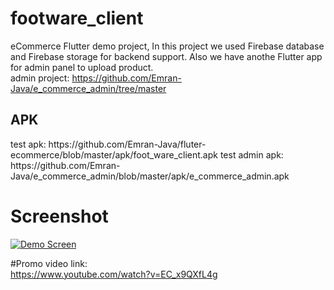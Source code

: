 # footware_client

eCommerce Flutter demo project,
In this project we used Firebase database and Firebase storage for backend support. Also we have anothe Flutter app for admin panel to upload product.
</br>
admin project: https://github.com/Emran-Java/e_commerce_admin/tree/master

<h2>APK</h2>
<a>test apk: https://github.com/Emran-Java/fluter-ecommerce/blob/master/apk/foot_ware_client.apk</a>
<a>test admin apk: https://github.com/Emran-Java/e_commerce_admin/blob/master/apk/e_commerce_admin.apk</a>

<h1>Screenshot</h1>

<p><a href="https://github.com/Emran-Java/fluter-ecommerce/blob/master/screenshot/eCommerce_demo%20app_by_Flutter.gif" target="_blank">
  <img src="https://github.com/Emran-Java/fluter-ecommerce/blob/master/screenshot/eCommerce_demo%20app_by_Flutter.gif" alt="Demo Screen" style="max-width:100%;">
</a>
</p>


#Promo video link:</br>
https://www.youtube.com/watch?v=EC_x9QXfL4g



